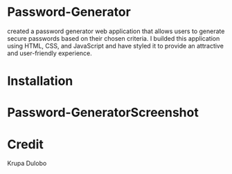 # Password-Generator

created a password generator web application that allows users to generate secure passwords based on their chosen criteria. I builded this application using HTML, CSS, and JavaScript and have styled it to provide an attractive and user-friendly experience.








# Installation 















# Password-GeneratorScreenshot









# Credit

Krupa Dulobo
